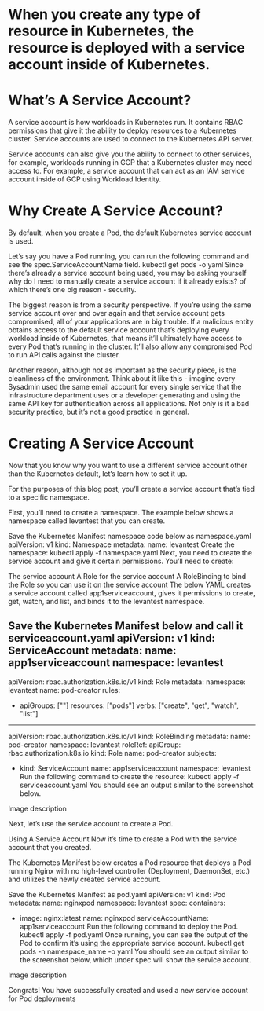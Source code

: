 # When you create any type of resource in Kubernetes, the resource is deployed with a service account inside of Kubernetes.


# What’s A Service Account?
A service account is how workloads in Kubernetes run. It contains RBAC permissions that give it the ability to deploy resources to a Kubernetes cluster. Service accounts are used to connect to the Kubernetes API server.

Service accounts can also give you the ability to connect to other services, for example, workloads running in GCP that a Kubernetes cluster may need access to. For example, a service account that can act as an IAM service account inside of GCP using Workload Identity.

# Why Create A Service Account?
By default, when you create a Pod, the default Kubernetes service account is used.

Let’s say you have a Pod running, you can run the following command and see the spec.ServiceAccountName field.
kubectl get pods -o yaml
Since there’s already a service account being used, you may be asking yourself why do I need to manually create a service account if it already exists? of which there’s one big reason - security.

The biggest reason is from a security perspective. If you’re using the same service account over and over again and that service account gets compromised, all of your applications are in big trouble. If a malicious entity obtains access to the default service account that’s deploying every workload inside of Kubernetes, that means it’ll ultimately have access to every Pod that’s running in the cluster. It’ll also allow any compromised Pod to run API calls against the cluster.

Another reason, although not as important as the security piece, is the cleanliness of the environment. Think about it like this - imagine every Sysadmin used the same email account for every single service that the infrastructure department uses or a developer generating and using the same API key for authentication across all applications. Not only is it a bad security practice, but it’s not a good practice in general.

# Creating A Service Account
Now that you know why you want to use a different service account other than the Kubernetes default, let’s learn how to set it up.

For the purposes of this blog post, you’ll create a service account that’s tied to a specific namespace.

First, you’ll need to create a namespace. The example below shows a namespace called levantest that you can create.

Save the Kubernetes Manifest namespace code below as namespace.yaml
apiVersion: v1
kind: Namespace
metadata:
  name: levantest
Create the namespace:
kubectl apply -f namespace.yaml
Next, you need to create the service account and give it certain permissions. You’ll need to create:

The service account
A Role for the service account
A RoleBinding to bind the Role so you can use it on the service account
The below YAML creates a service account called app1serviceaccount, gives it permissions to create, get, watch, and list, and binds it to the levantest namespace.

Save the Kubernetes Manifest below and call it serviceaccount.yaml
apiVersion: v1
kind: ServiceAccount
metadata:
  name: app1serviceaccount
  namespace: levantest
---
apiVersion: rbac.authorization.k8s.io/v1
kind: Role
metadata:
  namespace: levantest
  name: pod-creator
rules:
- apiGroups: [""]
  resources: ["pods"]
  verbs: ["create", "get", "watch", "list"]
---
apiVersion: rbac.authorization.k8s.io/v1
kind: RoleBinding
metadata:
  name: pod-creator
  namespace: levantest
roleRef:
  apiGroup: rbac.authorization.k8s.io
  kind: Role
  name: pod-creator
subjects:
- kind: ServiceAccount
  name: app1serviceaccount
  namespace: levantest
Run the following command to create the resource:
kubectl apply -f serviceaccount.yaml
You should see an output similar to the screenshot below.

Image description

Next, let’s use the service account to create a Pod.

Using A Service Account
Now it’s time to create a Pod with the service account that you created.

The Kubernetes Manifest below creates a Pod resource that deploys a Pod running Nginx with no high-level controller (Deployment, DaemonSet, etc.) and utilizes the newly created service account.

Save the Kubernetes Manifest as pod.yaml
apiVersion: v1
kind: Pod
metadata:
  name: nginxpod
  namespace: levantest
spec:
  containers:
  - image: nginx:latest
    name: nginxpod
  serviceAccountName: app1serviceaccount
Run the following command to deploy the Pod.
kubectl apply -f pod.yaml
Once running, you can see the output of the Pod to confirm it’s using the appropriate service account.
kubectl get pods -n namespace_name -o yaml
You should see an output similar to the screenshot below, which under spec will show the service account.

Image description

Congrats! You have successfully created and used a new service account for Pod deployments

<!-- https://travis.media/kubernetes-service-accounts-complete-guide-for-beginners/ -->